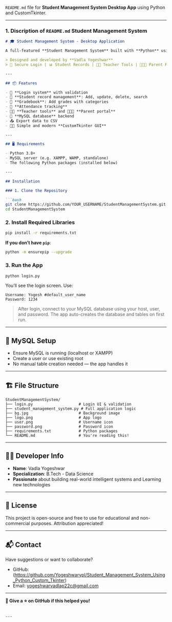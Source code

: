  `README.md` file for  **Student Management System Desktop App** using Python and CustomTkinter.

---

### 1. Discription of `README.md` Student Management System

````markdown
# 🎓 Student Management System - Desktop Application

A full-featured **Student Management System** built with **Python** using **CustomTkinter**, **MySQL**, and modern UI elements.

> Designed and developed by **Vadla Yogeshwar**  
> 🔐 Secure Login | 📊 Student Records | 🧑‍🏫 Teacher Tools | 🧑‍👩‍👦 Parent Portal

---

## 📦 Features

- 🔐 **Login system** with validation
- 📁 **Student record management**: Add, update, delete, search
- 🧮 **Gradebook**: Add grades with categories
- 🧾 **Attendance tracking**
- 🧑‍🏫 **Teacher tools** and 🧑‍👩‍👦 **Parent portal**
- 💾 **MySQL database** backend
- 📤 Export data to CSV
- 🧑‍🎓 Simple and modern **CustomTkinter GUI**

---

## 🖥️ Requirements

- Python 3.8+
- MySQL server (e.g. XAMPP, WAMP, standalone)
- The following Python packages (installed below)

---

## Installation

### 1. Clone the Repository

```bash
git clone https://github.com/YOUR_USERNAME/StudentManagementSystem.git
cd StudentManagementSystem
````

### 2. Install Required Libraries

```bash
pip install -r requirements.txt
```

**If you don’t have `pip`**:

```bash
python -m ensurepip --upgrade
```

### 3. Run the App

```bash
python login.py
```

You’ll see the login screen. Use:

```
Username: Yogesh #default_user_name
Password: 1234
```

> After login, connect to your MySQL database using your host, user, and password. The app auto-creates the database and tables on first run.

---

## 🧰 MySQL Setup

* Ensure MySQL is running (localhost or XAMPP)
* Create a user or use existing root
* No manual table creation needed — the app handles it

---

## 🏗️ File Structure

```
StudentManagementSystem/
├── login.py                    # Login UI & validation
├── student_management_system.py # Full application logic
├── bg.jpg                      # Background image
├── logo.png                    # App logo
├── user.png                    # Username icon
├── password.png                # Password icon
├── requirements.txt            # Python packages
└── README.md                   # You're reading this!
```

---

## 👨‍💻 Developer Info

* **Name**: Vadla Yogeshwar
* **Specialization**: B.Tech - Data Science
* **Passionate** about building real-world intelligent systems and Learning new technologies

---

## 📝 License

This project is open-source and free to use for educational and non-commercial purposes. Attribution appreciated!

---

## 📬 Contact

Have suggestions or want to collaborate?

* GitHub:(https://github.com/Yogeshwarypl/Student_Management_System_Using_Python_Custom_Tkinter)
* Email: [yogeshwarvadlap22c@gmail.com](mailto:yogeshwarvadlap22c@gmail.com)

---

**🚀 Give a ⭐ on GitHub if this helped you!**

```

---
